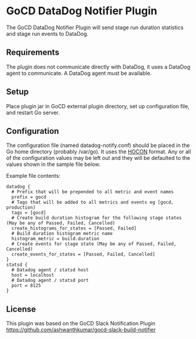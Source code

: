 # GoCD DataDog Notifier Plugin #

The GoCD DataDog Notifier Plugin will send stage run duration statistics and stage run events to DataDog. 

## Requirements ##

The plugin does not communicate directly with DataDog, it uses a DataDog agent to communicate. A DataDog agent must be available.

## Setup ##

Place plugin jar in GoCD external plugin directory, set up configuration file, and restart Go server. 

## Configuration ##

The configuration file (named datadog-notify.conf) should be placed in the Go home directory (probably /var/go).
It uses the [HOCON](https://github.com/typesafehub/config/blob/master/HOCON.md) format. Any or all of the configuration values may be left out and they will be defaulted to the values shown in the sample file below. 

Example file contents:

    datadog {
      # Prefix that will be prepended to all metric and event names
      prefix = gocd
      # Tags that will be added to all metrics and events eg [gocd, production]
      tags = [gocd]
      # Create build duration histogram for the following stage states (May be any of Passed, Failed, Cancelled)
      create_histograms_for_states = [Passed, Failed]
      # Build duration histogram metric name
      histogram_metric = build.duration
      # Create events for stage state (May be any of Passed, Failed, Cancelled)
      create_events_for_states = [Passed, Failed, Cancelled]
    }
    statsd {
      # Datadog agent / statsd host
      host = localhost
      # Datadog agent / statsd port
      port = 8125
    }

## License ##

This plugin was based on the GoCD Slack Notification Plugin
https://github.com/ashwanthkumar/gocd-slack-build-notifier